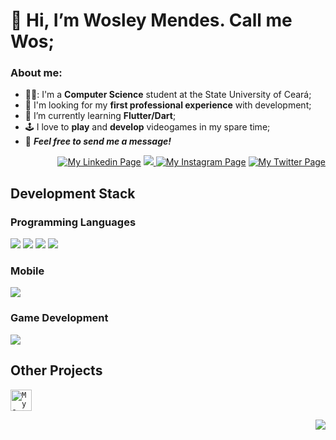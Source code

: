 # 👋 Hi, I’m Wosley Mendes. Call me Wos;

### About me:
- 👨‍🎓: I'm a **Computer Science** student at the State University of Ceará;
- 👀 I'm looking for my **first professional experience** with development;
- 🌱 I’m currently learning **Flutter/Dart**;
- 🕹️ I love to **play** and **develop** videogames in my spare time;
- 💬 **_Feel free to send me a message!_** 

<div align="right"><a href='https://www.linkedin.com/in/wosley-mendes-rocha-405159a2'> <img alt='My Linkedin Page' src="https://img.shields.io/badge/LinkedIn-0077B5?style=for-the-badge&logo=linkedin&logoColor=white" /></a>
<a href='mailto:wosleymr@gmail.com"'> <img src="https://img.shields.io/badge/Gmail-D14836?style=for-the-badge&logo=gmail&logoColor=white"/> </a>
<a href='https://www.instagram.com/wosmendes/'><img alt='My Instagram Page' src="https://img.shields.io/badge/Instagram-E4405F?style=for-the-badge&logo=instagram&logoColor=white"/></a>
<a href='https://twitter.com/wos_mendes'><img alt='My Twitter Page' src="https://img.shields.io/badge/Twitter-1DA1F2?style=for-the-badge&logo=twitter&logoColor=white"/></a></div>

## Development Stack
### Programming Languages
<img src="https://img.shields.io/badge/Dart-0175C2?style=for-the-badge&logo=dart&logoColor=white"/> <img src="https://img.shields.io/badge/C-00599C?style=for-the-badge&logo=c&logoColor=white"/> <img src="https://img.shields.io/badge/C%23-239120?style=for-the-badge&logo=c-sharp&logoColor=white"/> <img src="https://img.shields.io/badge/Java-ED8B00?style=for-the-badge&logo=java&logoColor=white"/>

### Mobile
<img src="https://img.shields.io/badge/Flutter-02569B?style=for-the-badge&logo=flutter&logoColor=white"/>

### Game Development
<img src="https://img.shields.io/badge/Unity-100000?style=for-the-badge&logo=unity&logoColor=white"/>

## Other Projects
<a href='https://play.google.com/store/apps/details?id=com.Sonante.FTK&hl=pt_BR'> <code><img alt='My Game Find The Key' src="https://play-lh.googleusercontent.com/nsAa8P3lrgDfnjVNbA4jpmOCNLcTPx_KnDskptgwdc0155gzSROGe5lEGbEW0yXP-GU=s360" width="34"/></code></a>

<p align="right">
  <a href="#">
    <img src="https://visitor-badge.glitch.me/badge?page_id=wosmendes.README"/>
   </a>
</p>

<!---
WosMendes/WosMendes is a ✨ special ✨ repository because its `README.md` (this file) appears on your GitHub profile.
You can click the Preview link to take a look at your changes.
--->
